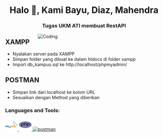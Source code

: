 <h1 align="center">Halo 👋, Kami Bayu, Diaz, Mahendra</h1>
<h3 align="center">Tugas UKM ATI membuat RestAPI</h3>
<img align="right" alt="Coding" width="400" src="https://media3.giphy.com/media/v1.Y2lkPTc5MGI3NjExcTZlOHQ5eXAwODNteGxxZXNwNjFtZTIzMTFhbWs3bHo1d2VubHU4eSZlcD12MV9pbnRlcm5hbF9naWZfYnlfaWQmY3Q9Zw/y5OffROvBod0s/giphy.gif">

## **XAMPP**
-	Nyalakan server pada XAMPP
-	Simpan folder yang dibuat ke dalam htdocs di folder xampp
-	Import db_kampus.sql ke http://localhost/phpmyadmin/
## **POSTMAN**
-	Simpan  link dari localhost ke kolom URL
-	Sesuaikan dengan Method yang diberikan


<h3 align="left">Languages and Tools:</h3>
<p align="left"> <a href="https://www.mysql.com/" target="_blank" rel="noreferrer"> <img src="https://raw.githubusercontent.com/devicons/devicon/master/icons/mysql/mysql-original-wordmark.svg" alt="mysql" width="40" height="40"/> </a> <a href="https://www.php.net" target="_blank" rel="noreferrer"> <img src="https://raw.githubusercontent.com/devicons/devicon/master/icons/php/php-original.svg" alt="php" width="40" height="40"/> </a> <a href="https://postman.com" target="_blank" rel="noreferrer"> <img src="https://www.vectorlogo.zone/logos/getpostman/getpostman-icon.svg" alt="postman" width="40" height="40"/> </a> </p>
